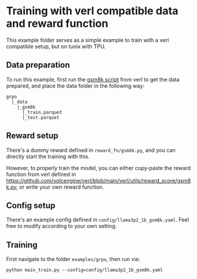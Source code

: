 # Training with verl compatible data and reward function

This example folder serves as a simple example to train with a verl compatible
setup, but on tunix with TPU.

## Data preparation

To run this example, first run the
[gsm8k script](https://github.com/volcengine/verl/blob/main/examples/data_preprocess/gsm8k.py)
from verl to get the data prepared, and place the data folder in the following
way:

```
grpo
  |_data
    |_gsm8k
      |_train.parquet
      |_test.parquet
```

## Reward setup

There's a dummy reward defined in `reward_fn/gsm8k.py`, and you can directly
start the training with this.

However, to properly train the model, you can either copy-paste the reward
function from verl defined in
https://github.com/volcengine/verl/blob/main/verl/utils/reward_score/gsm8k.py,
or write your own reward function.

## Config setup

There's an example config defined in `config/llama3p2_1b_gsm8k.yaml`. Feel free
to modify according to your own setting.

## Training

First navigate to the folder `examples/grpo`, then run via:

```
python main_train.py --config=config/llama3p2_1b_gsm8k.yaml
```
